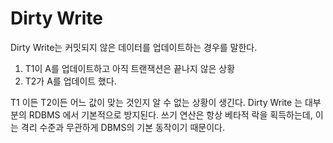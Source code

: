 # Dirty Write

Dirty Write는 커밋되지 않은 데이터를 업데이트하는 경우를 말한다.

1. T1이 A를 업데이트하고 아직 트랜잭션은 끝나지 않은 상황
2. T2가 A를 업데이트 했다.

T1 이든 T2이든 어느 값이 맞는 것인지 알 수 없는 상황이 생긴다.
Dirty Write 는 대부분의 RDBMS 에서 기본적으로 방지된다.
쓰기 연산은 항상 베타적 락을 획득하는데, 이는 격리 수준과 무관하게 DBMS의 기본 동작이기 때문이다.
